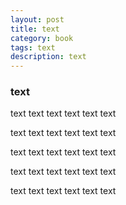 ```yaml
---
layout: post
title: text
category: book
tags: text
description: text
---
```


### text
text   text  text
text   text  text



text   text  text
text   text  text


 
  

text   text  text
text   text  text


text   text  text
text   text  text



text   text  text
text   text  text

